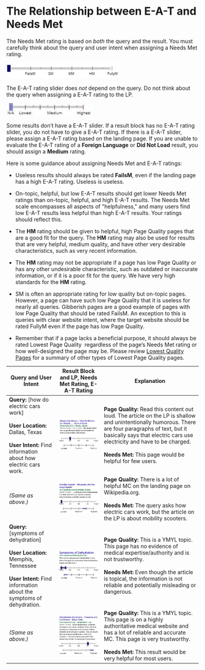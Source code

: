 # The Relationship between E-A-T and Needs Met

The Needs Met rating is based on _both_ the query and the result. You must carefully think about the query and user intent when assigning a Needs Met rating.

![](../images/needs-met-na.jpg)

The E-A-T rating slider does _not_ depend on the query. Do not think about the query when assigning a E-A-T rating to the LP.

![](../images/eat-na.jpg)

Some results don’t have a E-A-T slider. If a result block has no E-A-T rating slider, you do not have to give a E-A-T rating. If there is a E-A-T slider, please assign a E-A-T rating based on the landing page. If you are unable to evaluate the E-A-T rating of a **Foreign Language** or **Did Not Load** result, you should assign a **Medium** rating.

Here is some guidance about assigning Needs Met and E-A-T ratings:

- Useless results should always be rated **FailsM**, even if the landing page has a high E-A-T rating. Useless is useless.

- On-topic, helpful, but low E-A-T results should get lower Needs Met ratings than on-topic, helpful, and high E-A-T results. The Needs Met scale encompasses all aspects of "helpfulness," and many users find low E-A-T results less helpful than high E-A-T results. Your ratings should reflect this.

- The **HM** rating should be given to helpful, high Page Quality pages that are a good fit for the query. The **HM** rating may also be used for results that are very helpful, medium quality, and have other very desirable characteristics, such as very recent information.

- The **HM** rating may not be appropriate if a page has low Page Quality or has any other undesirable characteristic, such as outdated or inaccurate information, or if it is a poor fit for the query. We have very high standards for the **HM** rating.

- SM is often an appropriate rating for low quality but on-topic pages. However, a page can have such low Page Quality that it is useless for nearly all queries. Gibberish pages are a good example of pages with low Page Quality that should be rated FailsM. An exception to this is queries with clear website intent, where the target website should be rated FullyM even if the page has low Page Quality.

- Remember that if a page lacks a beneficial purpose, it should always be rated Lowest Page Quality ­ regardless of the page’s Needs Met rating or how well­-designed the page may be. Please review [Lowest Quality Pages](../page-quality-rating-guideline/7-lowest-quality-pages) for a summary of other types of Lowest Page Quality pages.

Query and User Intent|Result Block and LP, Needs Met Rating, E-A-T Rating|Explanation
---|---|---
**Query:** [how do electric cars work]<br/><br/>**User Location:** Dallas, Texas<br/><br/>**User Intent:** Find information about how electric cars work.|![](../images/img628.jpg)<br/>![](../images/sm.jpg)![](../images/low.jpg)|**Page Quality:** Read this content out loud. The article on the LP is shallow and unintentionally humorous. There are four paragraphs of text, but it basically says that electric cars use electricity and have to be charged.<br/><br/>**Needs Met:** This page would be helpful for few users.
*(Same as above.)*|![](../images/img631.jpg)<br/>![](../images/failsm.jpg)![](../images/medium+narrow.jpg)|**Page Quality:** There is a lot of helpful MC on the landing page on Wikipedia.org.<br/><br/>**Needs Met:** The query asks how electric cars work, but the article on the LP is about mobility scooters.
**Query:** [symptoms of dehydration]<br/><br/>**User Location:** Memphis, Tennessee<br/><br/>**User Intent:** Find information about the symptoms of dehydration.|![](../images/img634.jpg)<br/>![](../images/failsm-narrow.jpg)![](../images/lowest-narrow.jpg)|**Page Quality:** This is a YMYL topic. This page has no evidence of medical expertise/authority and is not trustworthy.<br/><br/>**Needs Met:** Even though the article is topical, the information is not reliable and potentially misleading or dangerous.
*(Same as above.)*|![](../images/img637.jpg)<br/>![](../images/hm.jpg)![](../images/high+narrow.jpg)|**Page Quality:** This is a YMYL topic. This page is on a highly authoritative medical website and has a lot of reliable and accurate MC. This page is very trustworthy.<br/><br/>**Needs Met:** This result would be very helpful for most users.
